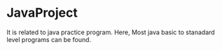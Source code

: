 # JavaProject
It is related to java practice program.
Here, Most java basic to stanadard level programs can be found.
